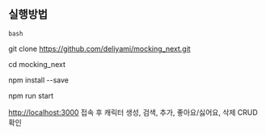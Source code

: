 ## 실행방법

`bash`

git clone https://github.com/deliyami/mocking_next.git

cd mocking_next

npm install --save

npm run start

[http://localhost:3000](http://localhost:3000) 접속 후
캐릭터 생성, 검색, 추가, 좋아요/싫어요, 삭제 CRUD확인
